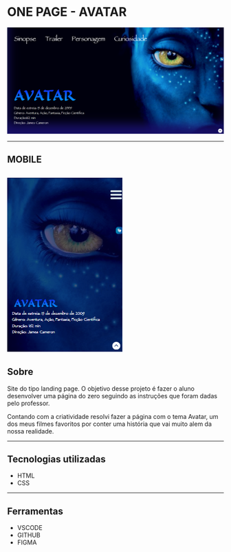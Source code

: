 # ONE PAGE - AVATAR

![](./img/pag_avatar.png)

---

## MOBILE
![](./img/mobile_responsivo.png)
---
## Sobre
Site do tipo landing page.
O objetivo desse projeto é fazer o aluno desenvolver uma página do zero seguindo
 as instruções que foram dadas pelo professor.

Contando com a criatividade resolvi fazer a página com o tema Avatar, um
dos meus filmes favoritos por conter uma história que vai muito alem da 
nossa realidade.

---

## Tecnologias utilizadas
- HTML
- CSS

---
## Ferramentas
- VSCODE
- GITHUB
- FIGMA


